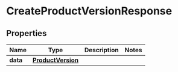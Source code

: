 

# CreateProductVersionResponse


## Properties

Name | Type | Description | Notes
------------ | ------------- | ------------- | -------------
**data** | [**ProductVersion**](ProductVersion.md) |  | 



